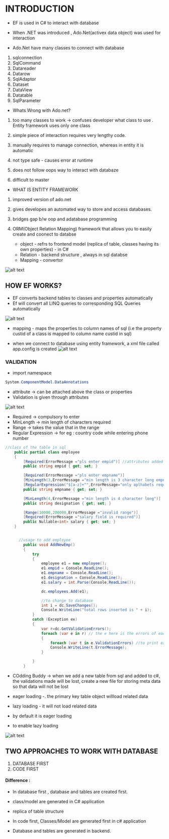 # INTRODUCTION

- EF is used in C# to interact with database
 
 - When .NET was introduced , Ado.Net(activex data object) was used for interaction

 - Ado.Net have many classes to connect with database
 1. sqlconnection
 2. SqlCommand
 3. Datareader
 4. Datarow
 5. SqlAdaptor
 6. Dataset
 7. DataView
 8. Datatable
 9. SqlParameter

 - Whats Wrong with Ado.net?
 1. too many classes to work -> confuses developer what class to use . Entity framework uses only one class

 2. simple piece of interaction requires very lengthy code.

 3. manually requires to manage connection, whereas in entity it is automatic

 4. not type safe - causes error at runtime

 5. does not follow oops way to interact with databaze

6. difficult to master



- WHAT IS ENTITY FRAMEWORK

1. improved version of ado.net
2. gives developes an automated way to store and access databases.
3. bridges gap b/w oop and adatabase programming
4. ORM(Object Relation Mapping) framework that allows you to easily create and coonect to databse

     - object - refrs to frontend model (replica of table, classes having its own properties) - in C#
     - Relation - backend structure , always in sql databse
     - Mapping - convertor

![alt text](image-56.png)



## HOW EF WORKS?

- EF converts backend tables to classes and properties automatically
- Ef will convert all LINQ queries to corresponding SQL Queries automatically

![alt text](image-57.png)

- mapping - maps the properties to column names of sql (i.e the property custid of a class is mapped to column name custid in sql)

- when we connect to database using entity framework, a xml file called app.config is created
![alt text](image-58.png)


### VALIDATION 

- import namespace 
```c#
System.ComponentModel.DataAnnotations
```

- attribute -> can be attached above the class or properties
- Validation is given through attributes

![alt text](image-59.png)

- Required -> compulsory to enter
- MinLength -> min length of characters required
- Range -> takes the value that in the range
- Regular Expression -> for eg : country code while entering phone number


```c#
//class of the table in sql
    public partial class employee
    {
        [Required(ErrorMessage ="pls enter empid")] //attributes added above property
        public string empid { get; set; }

        [Required(ErrorMessage ="pls enter empname")]
        [MinLength(3,ErrorMessage ="min length is 3 character long empname")]
        [RegularExpression("$[a-z]+^",ErrorMessage="only aplhabets required")]
        public string empname { get; set; }

        [MinLength(4,ErrorMessage ="min length is 4 character long")]
        public string designation { get; set; }

        [Range(10000,200000,ErrorMessage ="invalid range")]
        [Required(ErrorMessage ="salary field is required")]
        public Nullable<int> salary { get; set; }
    }


      //usage to add employee
        public void AddNewEmp()
        {
            try
            {
                employee e1 = new employee();
                e1.empid = Console.ReadLine();
                e1.empname = Console.ReadLine();
                e1.designation = Console.ReadLine();
                e1.salary = int.Parse(Console.ReadLine());

                dc.employees.Add(e1);

                //to change to database
                int i = dc.SaveChanges();
                Console.WriteLine("total rows inserted is " + i);
            }
            catch (Exception ex)
            {
                var r=dc.GetValidationErrors();
                foreach (var e in r) // the e here is the errors of each field
                {
                    foreach (var t in e.ValidationErrors) //to print each error of the field
                    Console.WriteLine(t.ErrorMessage);
                }

            }
        }

```

- COdding Buddy -> when we add a new table from sql and added to c#, the validations made will be lost, create a new file for storing meta data so that data will not be lost


- eager loading -. the primary key table object willload related data
-  lazy loading - it will not load related data
- by default it is eager loading
- to enable lazy loading

![alt text](image-60.png)





## TWO APPROACHES TO WORK WITH DATABASE

1. DATABASE FIRST 
2. CODE FIRST


#### Difference : 
- In database first , database and tables are created first.
- class/model are generated in C# application
- replica of table structure

- In code first, Classes/Model are generated first in c# application 
- Database and tables are generated in backend.